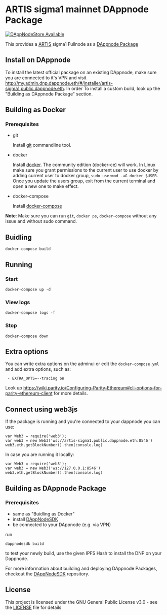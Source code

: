 # ARTIS sigma1 mainnet DAppnode Package

[![DAppNodeStore Available](https://img.shields.io/badge/DAppNodeStore-Available-brightgreen.svg)](http://my.admin.dnp.dappnode.eth/#/installer/artis-sigma1.public.dappnode.eth)

This provides a [ARTIS](https://artis.eco) sigma1 Fullnode as a [DAppnode Package](https://dappnode.io/)

## Install on DAppnode

To install the latest official package on an existing  DAppnode, make sure you are connected to it's VPN and visit http://my.admin.dnp.dappnode.eth/#/installer/artis-sigma1.public.dappnode.eth.
In order To install a custom build, look up the "Building as DAppnode Package" section.

## Building  as Docker

### Prerequisites

- git

   Install [git](https://git-scm.com/book/en/v2/Getting-Started-Installing-Git) commandline tool.

- docker

   Install [docker](https://docs.docker.com/engine/installation). The community edition (docker-ce) will work. In Linux make sure you grant permissions to the current user to use docker by adding current user to docker group, `sudo usermod -aG docker $USER`. Once you update the users group, exit from the current terminal and open a new one to make effect.

- docker-compose

   Install [docker-compose](https://docs.docker.com/compose/install)
   
**Note**: Make sure you can run `git`, `docker ps`, `docker-compose` without any issue and without sudo command.


## Buidling

`docker-compose build`

## Running

### Start

`docker-compose up -d`

### View logs

`docker-compose logs -f`

### Stop

`docker-compose down`

## Extra options

You can write extra options on the adminui or edit the `docker-compose.yml` and add extra options, such as:
```
 - EXTRA_OPTS=--tracing on
```
Look up https://wiki.parity.io/Configuring-Parity-Ethereum#cli-options-for-parity-ethereum-client for more details.

## Connect using web3js

If the package is running and you're connected to your dappnode you can use:
```
var Web3 = require('web3');
var web3 = new Web3('ws://artis-sigma1.public.dappnode.eth:8546')
web3.eth.getBlockNumber().then(console.log)
```
In case you are running it locally:
```
var Web3 = require('web3');
var web3 = new Web3('ws://127.0.0.1:8546')
web3.eth.getBlockNumber().then(console.log)
```

## Building as DAppnode Package

### Prerequisites

- same as "Buidling as Docker"
- install [DAppNodeSDK](https://github.com/dappnode/DAppNodeSDK)
- be connected to your DAppnode (e.g. via VPN)

run
```
dappnodesdk build
```

to test your newly build, use the given IPFS Hash to install the DNP on your Dappnode.

For more information about building and deploying DAppnode Packages, checkout the [DAppNodeSDK](https://github.com/dappnode/DAppNodeSDK) repository.

## License

This project is licensed under the GNU General Public License v3.0 - see the [LICENSE](LICENSE) file for details
